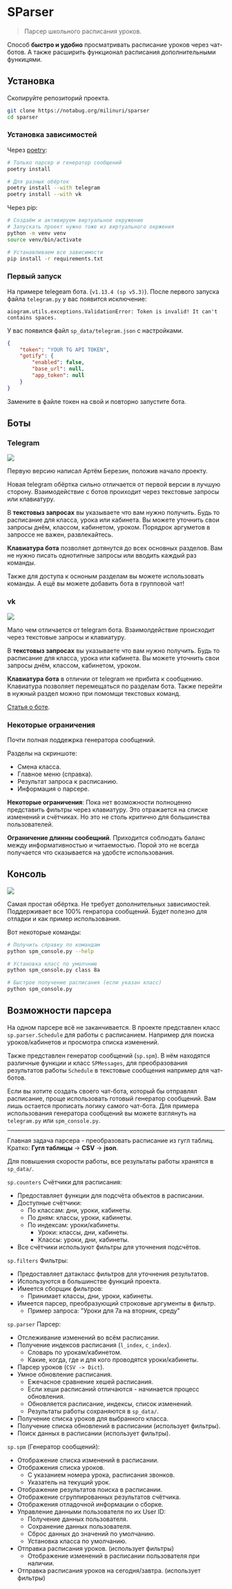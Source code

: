 # SParser

> Парсер школьного расписания уроков.

Способ **быстро и удобно** просматривать расписание уроков через чат-ботов.
А также расширить функционал расписания дополнительными функицями.


## Установка

Скопируйте репозиторий проекта.
```bash
git clone https://notabug.org/milinuri/sparser
cd sparser
```

### Установка зависимостей

Через [poetry](https://python-poetry.org/):
```bash
# Только парсер и генератор сообщений
poetry install

# Для разных обёрток
poetry install --with telegram
poetry install --with vk
```

Через pip:
```bash
# Создаём и активируем виртуальное окружение
# Запускать проект нужно тоже из виртуального окржения
python -m venv venv
source venv/bin/activate

# Устанавливаем все зависимости
pip install -r requirements.txt
```

### Первый запуск

На примере telegeam бота. (`v1.13.4 (sp v5.3)`).
После первого запуска файла `telegram.py` у вас появится исключение:

```
aiogram.utils.exceptions.ValidationError: Token is invalid! It can't contains spaces.
```

У вас появился файл `sp_data/telegram.json` с настройками.

```json
{
    "token": "YOUR TG API TOKEN",
    "gotify": {
        "enabled": false,
        "base_url": null,
        "app_token": null
    }
}
```

Замените в файле токен на свой и повторно запустите бота.


## Боты

### Telegram

![](_images/telegram.png)

Первую версию написал Артём Березин, положив начало проекту.

Новая telegram обёртка сильно отличается от первой версии в лучшую сторону.
Взаимодействие с ботов проиходит через текстовые запросы или клавиатуру.

В **текстовыз запросах** вы указываете что вам нужно получить.
Будь то расписание для класса, урока или кабинета.
Вы можете уточнить свои запросы днём, классом, кабинетом, уроком.
Порядрок аргуметов в запроссе не важен, развлекайтесь.

**Клавиатура бота** позволяет дотянутся до всех основных разделов.
Вам не нужно писать однотипные запросы или вводить каждый раз команды.

Также для доступа к осноным разделам вы можете использовать команды.
А ещё вы можете добавить бота в групповой чат!

### vk

![](_images/vk.png)

Мало чем отличается от telegram бота.
Взаимолдействие происходит через текстовые запросы и клавиатуру.

В **текстовыз запросах** вы указываете что вам нужно получить.
Будь то расписание для класса, урока или кабинета.
Вы можете уточнить свои запросы днём, классом, кабинетом, уроком.

**Клавиатура бота** в отличии от telegram не прибита к сообщению.
Клавиатура позволяет перемещаться по разделам бота.
Также перейти в нужный раздел можно при помомщи текстовых команд.

[Статья о боте](https://vk.com/@chiorin-kak-poluchit-raspisanie).

### Некоторые ограничения

Почти полная поддежрка генератора сообщений.

Разделы на скриншоте:
- Смена класса.
- Главное меню (справка).
- Результат запроса к расписанию.
- Информация о парсере.

**Некоторые ограничения**:
Пока нет возможности полноценно представить фильтры через клавиатуру.
Это отражается на списке изменений и счётчиках.
Но это не столь критично для большинства пользователей.

**Ограничение длинны сообещний**.
Приходится соблюдать баланс между информативностью и читаемостью.
Порой это не всегда получается что сказывается на удобсте использования.

## Консоль

![](_images/spm_console.png)

Самая простая обёртка.
Не требует дополнительных зависимостей.
Поддерживает все 100% генратора сообщений.
Будет полезно для отладки и как пример использования.

Вот некоторые команды:
```bash
# Получить справку по командам
python spm_console.py --help

# Установка класс по умолчнию
python spm_console.py class 8а

# Быстрое получение расписания (если указан класс)
python spm_console.py
```


## Возможности парсера

На одном парсере всё не заканчивается.
В проекте представлен класс `sp.parser.Schedule` для работы с расписанием.
Например для поиска уроков/кабинетов и просмотра списка изменений.

Также представлен генератор сообщений (`sp.spm`).
В нём находятся различные функции и класс `SPMessages`, для преобразования
результатов работы `Schedule` в текстовые сообщения например для чат-ботов.

Если вы хотите создать своего чат-бота, который бы отправлял расписание,
проще использовать готовый генератор сообщений.
Вам лишь остается прописать логику самого чат-бота.
Для примера использования генератора сообщений вы можете взглянуть на
`telegram.py` или `spm_console.py`.

***

Главная задача парсера - преобразовать расписание из гугл таблиц.
Кратко: **Гугл таблицы** -> **CSV** -> **json**.

Для повышения скорости работы, все результаты работы хранятся в `sp_data/`.

`sp.counters` Счётчики для расписания:

- Предоставляет функции для подсчёта объектов в расписании.
- Доступные счётчики:
  - По классам: дни, уроки, кабинеты.
  - По дням: классы, уроки, кабинеты.
  - По индексам: уроки/кабинеты.
    - Уроки: классы, дни, кабинеты.
    - Классы: уроки, дни, кабинеты.
- Все счётчики используют фильтры для уточнения подсчётов.

`sp.filters` Фильтры:

- Предоставляет датакласс фильтров для уточнения результатов.
- Используются в большинстве функций проекта.
- Имеется сборщик фильтров:
  - Принимает классы, дни, уроки, кабинеты.
- Имеется парсер, преобразующий строковые аргументы в фильтр.
  - Пример запроса: "Уроки для 7а на вторник, среду"

`sp.parser` Парсер:

- Отслеживание изменений во всём расписании.
- Получение индексов расписания (`l_index`, `c_index`).
  - Словарь по урокам/кабинетом.
  - Какие, когда, где и для кого проводятся уроки/кабинеты.
- Парсер уроков (`CSV -> Dict`).
- Умное обновление расписания.
  - Ежечасное сравнение хешей расписания.
  - Если хеши расписаний отличаются - начинается процесс обновления.
  - Обновляется расписание, индексы, список изменений.
  - Результаты работы сохраняются в `sp_data/`.
- Получение списка уроков для выбранного класса.
- Получение списка обновлений в расписании (использует фильтры).
- Поиск данных в расписании (использует фильтры).

`sp.spm` (Генератор сообщений):

- Отображение списка изменений в расписании.
- Отображения списка уроков.
  - С указанием номера урока, расписания звонков.
  - Указатель на текущий урок.
- Отображение результатов поиска в расписании.
- Отображение сгруппированных результатов счётчика.
- Отображения отладочной информации о сборке.
- Управление данными пользователя по их User ID:
  - Получение данных пользователя.
  - Сохранение данных пользователя.
  - Сброс данных до значений по умолчанию.
  - Установка класса по умолчанию.
- Отправка расписания уроков. (использует фильтры)
  - Отображение изменений в расписании пользователя при наличии.
- Отправка расписания уроков на сегодня/завтра. (использует фильтры)
